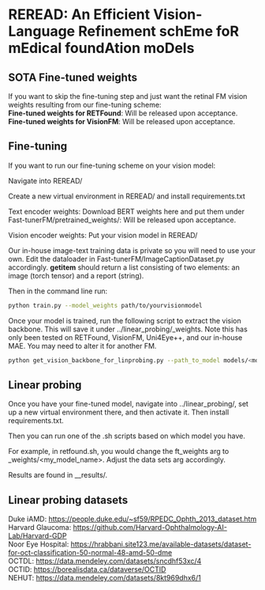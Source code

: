 # REREAD: An Efficient Vision-Language Refinement schEme foR mEdical foundAtion moDels

## SOTA Fine-tuned weights
If you want to skip the fine-tuning step and just want the retinal FM vision weights resulting from our fine-tuning scheme:  
**Fine-tuned weights for RETFound**: Will be released upon acceptance.  
**Fine-tuned weights for VisionFM**: Will be released upon acceptance.


## Fine-tuning
If you want to run our fine-tuning scheme on your vision model:

Navigate into REREAD/

Create a new virtual environment in REREAD/ and install requirements.txt

Text encoder weights: Download BERT weights here and put them under Fast-tunerFM/pretrained_weights/:   Will be released upon acceptance.

Vision encoder weights: Put your vision model in REREAD/  

Our in-house image-text training data is private so you will need to use your own. Edit the dataloader in Fast-tunerFM/ImageCaptionDataset.py accordingly. __getitem__ should return a list consisting of two elements: an image (torch tensor) and a report (string).

Then in the command line run:
```sh
python train.py --model_weights path/to/yourvisionmodel
```

Once your model is trained, run the following script to extract the vision backbone. This will save it under ../linear_probing/_weights. Note this has only been tested on RETFound, VisionFM, Uni4Eye++, and our in-house MAE. You may need to alter it for another FM.
```sh
python get_vision_backbone_for_linprobing.py --path_to_model models/<model name>/best-model.ckpt
```

## Linear probing

Once you have your fine-tuned model, navigate into ../linear_probing/, set up a new virtual environment there, and then activate it. Then install requirements.txt.

Then you can run one of the .sh scripts based on which model you have.

For example, in retfound.sh, you would change the ft_weights arg to _weights/<my_model_name>. Adjust the data sets arg accordingly.

Results are found in __results/.

## Linear probing datasets
Duke iAMD: https://people.duke.edu/~sf59/RPEDC_Ophth_2013_dataset.htm  
Harvard Glaucoma: https://github.com/Harvard-Ophthalmology-AI-Lab/Harvard-GDP  
Noor Eye Hospital: https://hrabbani.site123.me/available-datasets/dataset-for-oct-classification-50-normal-48-amd-50-dme  
OCTDL: https://data.mendeley.com/datasets/sncdhf53xc/4  
OCTID: https://borealisdata.ca/dataverse/OCTID  
NEHUT: https://data.mendeley.com/datasets/8kt969dhx6/1
